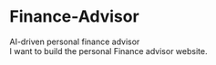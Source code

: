 # Finance-Advisor
AI-driven personal finance advisor
<br>
I want to build the personal Finance advisor website.
